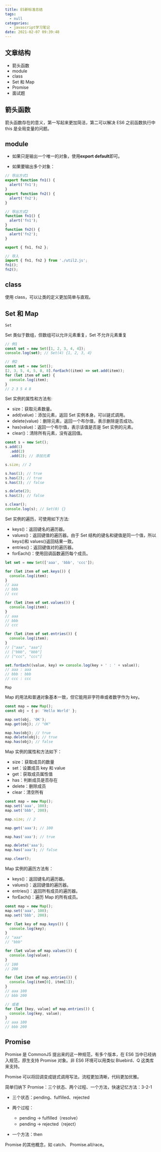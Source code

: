 ```yaml
---
title: ES新标准总结
tags:
  - null
categories:
  - javascript学习笔记
date: 2021-02-07 09:39:48
---
```


## 文章结构

- 箭头函数
- module
- class
- Set 和 Map
- Promise
- 面试题

## 箭头函数

箭头函数存在的意义，第一写起来更加简洁，第二可以解决 ES6 之前函数执行中 this 是全局变量的问题。

## module

- 如果只是输出一个唯一的对象，使用**export default**即可。

- 如果要输出多个对象：

```javascript
// 导出方式1
export function fn1() {
  alert('fn1');
}
export function fn2() {
  alert('fn2');
}
```

```javascript
// 导出方式2
function fn1() {
  alert('fn1');
}
function fn2() {
  alert('fn2');
}

export { fn1, fn2 };
```

```javascript
// 导入
import { fn1, fn2 } from './util2.js';
fn1();
fn2();
```

## class

使用 class，可以让类的定义更加简单与直观。

## Set 和 Map

`Set`

Set 类似于数组，但数组可以允许元素重复，Set 不允许元素重复

```javascript
// 例1
const set = new Set([1, 2, 3, 4, 4]);
console.log(set); // Set(4) {1, 2, 3, 4}

// 例2
const set = new Set();
[2, 3, 5, 4, 5, 8, 8].forEach((item) => set.add(item));
for (let item of set) {
  console.log(item);
}
// 2 3 5 4 8
```

Set 实例的属性和方法有:

- size：获取元素数量。
- add(value)：添加元素，返回 Set 实例本身。可以链式调用。
- delete(value)：删除元素，返回一个布尔值，表示删除是否成功。
- has(value)：返回一个布尔值，表示该值是否是 Set 实例的元素。
- clear()：清除所有元素，没有返回值。

```javascript
const s = new Set();
s.add(1)
  .add(2)
  .add(2); // 添加元素

s.size; // 2

s.has(1); // true
s.has(2); // true
s.has(3); // false

s.delete(2);
s.has(2); // false

s.clear();
console.log(s); // Set(0) {}
```

Set 实例的遍历，可使用如下方法:

- keys()：返回键名的遍历器。
- values()：返回键值的遍历器。由于 Set 结构的键名和键值是同一个值，所以 keys()和 values()返回结果一致。
- entries()：返回键值对的遍历器。
- forEach()：使用回调函数遍历每个成员。

```javascript
let set = new Set(['aaa', 'bbb', 'ccc']);

for (let item of set.keys()) {
  console.log(item);
}
// aaa
// bbb
// ccc

for (let item of set.values()) {
  console.log(item);
}
// aaa
// bbb
// ccc

for (let item of set.entries()) {
  console.log(item);
}
// ["aaa", "aaa"]
// ["bbb", "bbb"]
// ["ccc", "ccc"]

set.forEach((value, key) => console.log(key + ' : ' + value));
// aaa : aaa
// bbb : bbb
// ccc : ccc
```

`Map`

Map 的用法和普通对象基本一致，但它能用非字符串或者数字作为 key。

```javascript
const map = new Map();
const obj = { p: 'Hello World' };

map.set(obj, 'OK');
map.get(obj); // "OK"

map.has(obj); // true
map.delete(obj); // true
map.has(obj); // false
```

Map 实例的属性和方法如下：

- size：获取成员的数量
- set：设置成员 key 和 value
- get：获取成员属性值
- has：判断成员是否存在
- delete：删除成员
- clear：清空所有

```javascript
const map = new Map();
map.set('aaa', 100);
map.set('bbb', 200);

map.size; // 2

map.get('aaa'); // 100

map.has('aaa'); // true

map.delete('aaa');
map.has('aaa'); // false

map.clear();
```

Map 实例的遍历方法有：

- keys()：返回键名的遍历器。
- values()：返回键值的遍历器。
- entries()：返回所有成员的遍历器。
- forEach()：遍历 Map 的所有成员。

```javascript
const map = new Map();
map.set('aaa', 100);
map.set('bbb', 200);

for (let key of map.keys()) {
  console.log(key);
}
// "aaa"
// "bbb"

for (let value of map.values()) {
  console.log(value);
}
// 100
// 200

for (let item of map.entries()) {
  console.log(item[0], item[1]);
}
// aaa 100
// bbb 200

// 或者
for (let [key, value] of map.entries()) {
  console.log(key, value);
}
// aaa 100
// bbb 200
```

## Promise

Promise 是 CommonJS 提出来的这一种规范，有多个版本，在 ES6 当中已经纳入规范，原生支持 Promise 对象。非 ES6 环境可以用类似 Bluebird、Q 这类库来支持。

Promise 可以将回调变成链式调用写法，流程更加清晰，代码更加优雅。

简单归纳下 Promise：三个状态、两个过程、一个方法，快速记忆方法：3-2-1

- 三个状态：pending、fulfilled、rejected

- 两个过程：

  - pending → fulfilled（resolve）
  - pending → rejected（reject）

- 一个方法：then

Promise 的其他概念，如 catch、 Promise.all/race。
